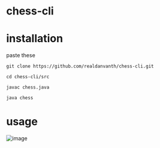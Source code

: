 # chess-cli

# installation
paste these

```git clone https://github.com/realdanvanth/chess-cli.git```

```cd chess-cli/src```

```javac chess.java```

```java chess```

# usage

![image](https://github.com/user-attachments/assets/bc7ad523-098b-4245-b9d7-a176a1e8376c)
